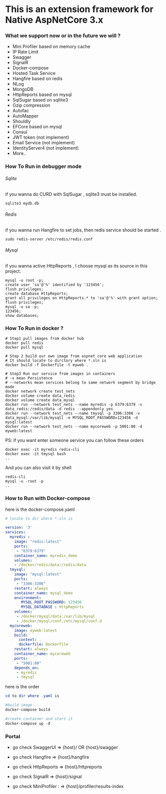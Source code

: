 # This is an extension framework for Native AspNetCore 3.x

### What we support now or in the future we will ?

- Mini Profiler based on memory cache
- IP Rate Limit
- Swagger
- SignalR
- Docker-compose
- Hosted Task Service
- Hangfire based on redis
- NLog
- MongoDB
- HttpReports based on mysql 
- SqlSugar based on sqllite3
- Gzip compression
- Autofac
- AutoMapper
- Shouldly
- EFCore  based on mysql 
- Consul
- JWT token  (not implement)
- Email Service  (not implement)
- IdentityServer4  (not implement)
- More..

### How To Run in debugger mode

###### Sqlite

if you wanna do CURD with SqlSugar , sqlite3 must be installed.

```shell
sqlite3 mydb.db
```

###### Redis

if  you wanna run Hangfire to set jobs, then redis service should be started .

```shell
sudo redis-server /etc/redis/redis.conf
```

###### Mysql 

if you wanna active HttpReports , I choose mysql as its source in this project.

```shell
mysql -u root -p;
create user 'sa'@'%' identified by '123456';
flush privileges;
create database HttpReports;
grant all privileges on HttpReports.* to 'sa'@'%' with grant option;
flush privileges;
mysql -u sa -p;
123456;
show databases;
```

### How To Run in docker ?

```shell
# Step1 pull images from docker hub
docker pull redis
docker pull mysql

# Step 2 build our own image from aspnet core web application
# It should locate to dirctory where *.sln is 
docker build -f Dockerfile -t myweb .

# Step3 Run our service from images in containers
# -v mean Persistence
# --networks mean services belong to same network segment by bridge mode
docker network create test_nets
docker volume create data_redis
docker volume create data_mysql
docker run --network test_nets --name myredis -p 6379:6379 -v data_redis:/redis/data -d redis --appendonly yes
docker run --network test_nets --name tmysql -p 3306:3306 -v data_mysql:/var/lib/mysqll -e MYSQL_ROOT_PASSWORD=123456 -d mysql:latest
docker run --network test_nets --name mycoreweb -p 5001:80 -d myweb:latest

```

PS: if you want enter someone service you can follow these orders

```shell
docker exec -it myredis redis-cli
docker exec -it tmysql bash
..
```

And you can also visit it by shell

```shell
redis-cli
mysql -u -root -p
..
```

### How to Run with Docker-compose

here is the docker-compose.yaml

```yaml
# locate to dir where *.sln is

version: '3'
services:
  myredis :
    image: "redis:latest"
    ports:
     - "6379:6379"
    container_name: myredis_demo
    volumes:
    - /docker/redis/data:/redis/data
  tmysql:
    image: "mysql:latest"
    ports:
     - "3306:3306"
    restart: always
    container_name: mysql_demo
    environment:
       MYSQL_ROOT_PASSWORD: 123456
       MYSQL_DATABASE : HttpReports
    volumes:
     - /docker/mysql/data:/var/lib/mysql
     - /docker/mysql/conf:/etc/mysql/conf.d
  mycoreweb:
    image: myweb:latest
    build:
      context: .
      dockerfile: Dockerfile
    restart: always
    container_name: mycoreweb
    ports:
     - "5001:80"
    depends_on:
     - myredis
     - tmysql
```

here is the order

```powershell
cd to dir where .yaml is

#build image
docker-compose build

#create container and start it
docker-compose up -d
```



### Portal

- go check SwaggerUI  => {host}/  OR  {host}/swagger

- go check Hangfire  => {host}/hangfire 

- go check HttpReports  => {host}/httpreports

- go check SignalR => {host}/signal

- go check MiniProfiler : => {host}/profiler/results-index


